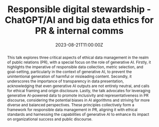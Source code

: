 ---
title: Responsible digital stewardship - ChatGPT/AI and big data ethics for PR & internal comms 

event: Invited Talk, Public Relations Society of America (PRSA)
event_url: https://www.prsa.org/

location: Public Relations Society of America (PRSA) Employee Communications Session 


summary: Unlocking the Power of Ethical Data Management in PR - Navigating Generative AI for Impactful, Responsible, and Inclusive Communication!
abstract: This talk explores three critical aspects of ethical data management in the realm of public relations (PR), with a special focus on the role of generative AI. Firstly, it highlights the imperative of responsible data collection, metric selection, and goal-setting, particularly in the context of generative AI, to prevent the unintentional generation of harmful or misleading content. Secondly, it underscores the importance of transparency in data presentation, acknowledging that even generative AI outputs are not entirely neutral, and calls for ethical framing and origin disclosure. Lastly, the talk advocates for leveraging generative AI-powered data to promote inclusivity and representativeness in PR discourse, considering the potential biases in AI algorithms and striving for more diverse and balanced perspectives. These principles collectively form a framework for responsible data management in PR, aligning it with ethical standards and harnessing the capabilities of generative AI to enhance its impact on organizational success and public discourse.

# Talk start and end times.
#   End time can optionally be hidden by prefixing the line with `#`.
date: "2023-08-21T11:00:00Z"
date_end: ""
all_day: false

# Schedule page publish date (NOT talk date).
publishDate: "2023-08-21T00:00:00Z"

authors: [Luke Capizzo, Heesoo Jang]
tags: []

# Is this a featured talk? (true/false)
featured: false

image:
  caption: ''
  focal_point: Right

links:

url_code: ""
url_pdf: ""
url_slides: ""
url_video: ""

# Markdown Slides (optional).
#   Associate this talk with Markdown slides.
#   Simply enter your slide deck's filename without extension.
#   E.g. `slides = "example-slides"` references `content/slides/example-slides.md`.
#   Otherwise, set `slides = ""`.
slides: example

# Projects (optional).
#   Associate this post with one or more of your projects.
#   Simply enter your project's folder or file name without extension.
#   E.g. `projects = ["internal-project"]` references `content/project/deep-learning/index.md`.
#   Otherwise, set `projects = []`.
projects:
- example
---